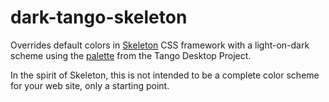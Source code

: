 # dark-tango-skeleton
Overrides default colors in [Skeleton](http://getskeleton.com/#code) CSS framework with a light-on-dark scheme using the [palette](https://en.wikipedia.org/wiki/Tango_Desktop_Project#Palette) from the Tango Desktop Project.

In the spirit of Skeleton, this is not intended to be a complete color scheme for your web site, only a starting point.
